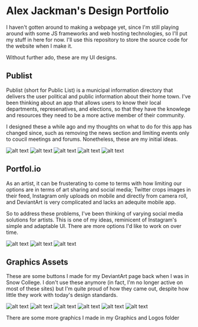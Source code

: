 # Alex Jackman's Design Portfolio
I haven't gotten around to making a webpage yet, since I'm still playing around with some JS frameworks and web hosting technologies, so I'll put my stuff in here for now. I'll use this repository to store the source code for the website when I make it.

Without further ado, these are my UI designs.

## Publist
Publist (short for Public List) is a municipal information directory that delivers the user political and public information about their home town. I've been thinking about an app that allows users to know their local departments, represenatives, and elections, so that they have the knowlege and resources they need to be a more active member of their community.

I designed these a while ago and my thoughts on what to do for this app has changed since, such as removing the news section and limiting events only to coucil meetings and forums. Nonetheless, these are my initial ideas.

![alt text](https://github.com/JackmanAlex228/UX-UI-Portfolio/blob/master/Mobile%20App%20-%20Publist/Exports/start.png)
![alt text](https://github.com/JackmanAlex228/UX-UI-Portfolio/blob/master/Mobile%20App%20-%20Publist/Exports/news1.png)
![alt text](https://github.com/JackmanAlex228/UX-UI-Portfolio/blob/master/Mobile%20App%20-%20Publist/Exports/news2.png)
![alt text](https://github.com/JackmanAlex228/UX-UI-Portfolio/blob/master/Mobile%20App%20-%20Publist/Exports/events1.png)
![alt text](https://github.com/JackmanAlex228/UX-UI-Portfolio/blob/master/Mobile%20App%20-%20Publist/Exports/events2.png)

## Portfol.io
As an artist, it can be frusterating to come to terms with how limiting our options are in terms of art sharing and social media; Twitter crops images in their feed, Instagram only uploads on mobile and directly from camera roll, and DeviantArt is very complicated and lacks an adequite mobile app. 

So to address these problems, I've been thinking of varying social media solutions for artists. This is one of my ideas, reminicent of Instagram's simple and adaptable UI. There are more options I'd like to work on over time.

![alt text](https://github.com/JackmanAlex228/UX-UI-Portfolio/blob/master/Mobile%20App%20-%20Portfolio/1-%20Home.png)
![alt text](https://github.com/JackmanAlex228/UX-UI-Portfolio/blob/master/Mobile%20App%20-%20Portfolio/2-%20Profile%20(other).png)
![alt text](https://github.com/JackmanAlex228/UX-UI-Portfolio/blob/master/Mobile%20App%20-%20Portfolio/3-%20Profile%20zoom%201%20(other).png)

## Graphics Assets
These are some buttons I made for my DeviantArt page back when I was in Snow College. I don't use these anymore (in fact, I'm no longer active on most of these sites) but I'm quite proud of how they came out, despite how little they work with today's design standards.

![alt text](https://github.com/JackmanAlex228/UX-UI-Portfolio/blob/master/Assets/Picarto%20Button.png)
![alt text](https://github.com/JackmanAlex228/UX-UI-Portfolio/blob/master/Assets/Tumblr%20Button.png)
![alt text](https://github.com/JackmanAlex228/UX-UI-Portfolio/blob/master/Assets/Twitter%20Button.png)
![alt text](https://github.com/JackmanAlex228/UX-UI-Portfolio/blob/master/Assets/Weasyl%20Button.png)
![alt text](https://github.com/JackmanAlex228/UX-UI-Portfolio/blob/master/Assets/FurAffinity%20Button.png)
![alt text](https://github.com/JackmanAlex228/UX-UI-Portfolio/blob/master/Assets/Furry%20Nwtwork%20Button.png)

There are some more graphics I made in my Graphics and Logos folder
